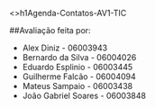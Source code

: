 <>h1Agenda-Contatos-AV1-TIC</h1>

##Avaliação feita por:
- Alex Diniz - 06003943
- Bernardo da Silva - 06004026
- Eduardo Esplinio - 06003445
- Guilherme Falcão - 06004094
- Mateus Sampaio - 06003438
- João Gabriel Soares - 06003848
